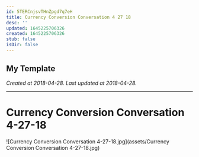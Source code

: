 ```yaml
---
id: 5TERCnjsvTHnZpgd7q7eH
title: Currency Conversion Conversation 4 27 18
desc: ''
updated: 1645225706326
created: 1645225706326
stub: false
isDir: false
---
```

My Template
---

_Created at 2018-04-28._
_Last updated at 2018-04-28._




---

# Currency Conversion Conversation 4-27-18


![Currency Conversion Conversation 4-27-18.jpg](assets/Currency Conversion Conversation 4-27-18.jpg)

